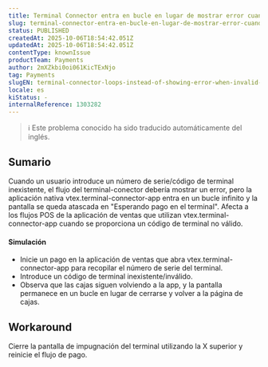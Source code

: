 ```yaml
---
title: Terminal Connector entra en bucle en lugar de mostrar error cuando se introduce un código de terminal no válido (Sales App POS)
slug: terminal-connector-entra-en-bucle-en-lugar-de-mostrar-error-cuando-se-introduce-un-codigo-de-terminal-no-valido-sales-app-pos
status: PUBLISHED
createdAt: 2025-10-06T18:54:42.051Z
updatedAt: 2025-10-06T18:54:42.051Z
contentType: knownIssue
productTeam: Payments
author: 2mXZkbi0oi061KicTExNjo
tag: Payments
slugEN: terminal-connector-loops-instead-of-showing-error-when-invalid-terminal-code-is-entered-sales-app-pos
locale: es
kiStatus: -
internalReference: 1303282
---
```


>ℹ️ Este problema conocido ha sido traducido automáticamente del inglés.

## Sumario


Cuando un usuario introduce un número de serie/código de terminal inexistente, el flujo del terminal-conector debería mostrar un error, pero la aplicación nativa vtex.terminal-connector-app entra en un bucle infinito y la pantalla se queda atascada en "Esperando pago en el terminal".
Afecta a los flujos POS de la aplicación de ventas que utilizan vtex.terminal-connector-app cuando se proporciona un código de terminal no válido.


#### Simulación



- Inicie un pago en la aplicación de ventas que abra vtex.terminal-connector-app para recopilar el número de serie del terminal.
- Introduce un código de terminal inexistente/inválido.
- Observa que las cajas siguen volviendo a la app, y la pantalla permanece en un bucle en lugar de cerrarse y volver a la página de cajas.

## Workaround


Cierre la pantalla de impugnación del terminal utilizando la X superior y reinicie el flujo de pago.



